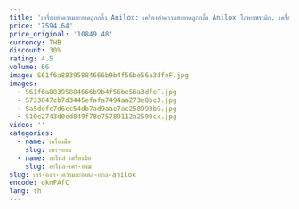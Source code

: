 ```yaml
---
title: 'เครื่องทําความสะอาดลูกกลิ้ง Anilox: เครื่องทําความสะอาดลูกกลิ้ง Anilox โลหะเซรามิก, เครื่องทําความสะอาดอัลตราโซนิก'
price: '7594.64'
price_original: '10849.48'
currency: THB
discount: 30%
rating: 4.5
volume: 66
image: S61f6a88395884666b9b4f56be56a3dfeF.jpg
images:
  - S61f6a88395884666b9b4f56be56a3dfeF.jpg
  - S733847cb7d3445efafa7494aa273e8bcJ.jpg
  - Sa5dcfc7d6cc54db7ad9aae7ac258993bG.jpg
  - S10e2743d0ed849f78e75789112a2590cx.jpg
video: ''
categories:
  - name: เครื่องมือ
    slug: เคร-องม
  - name: อะไหล่ เครื่องมือ
    slug: อะไหล-เคร-องม
slug: เคร-องท-าความสะอาดล-กกล-anilox
encode: oknFAfC
lang: th
---
```

  